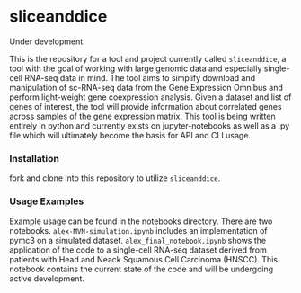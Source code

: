 # sliceanddice
Under development.

This is the repository for a tool and project currently called ```sliceanddice```, a tool with the goal of working with large genomic data and especially single-cell RNA-seq data in mind. The tool aims to simplify download and manipulation of sc-RNA-seq data from the Gene Expression Omnibus and perform light-weight gene coexpression analysis. Given a dataset and list of genes of interest, the tool will provide information about correlated genes across samples of the gene expression matrix. This tool is being written entirely in python and currently exists on jupyter-notebooks as well as a .py file which will ultimately become the basis for API and CLI usage.

### Installation

fork and clone into this repository to utilize ```sliceanddice```.


### Usage Examples

Example usage can be found in the notebooks directory. There are two notebooks. ```alex-MVN-simulation.ipynb``` includes an implementation of pymc3 on a simulated dataset. ```alex_final_notebook.ipynb``` shows the application of the code to a single-cell RNA-seq dataset derived from patients with Head and Neack Squamous Cell Carcinoma (HNSCC). This notebook contains the current state of the code and will be undergoing active development.


